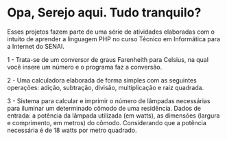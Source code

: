 # Opa, Serejo aqui. Tudo tranquilo?


Esses projetos fazem parte de uma série de atividades elaboradas com o intuito de aprender a linguagem PHP no curso Técnico em Informática para a Internet do SENAI.

1 - Trata-se de um conversor de graus Farenheith para Celsius, na qual você insere um número e o programa faz a conversão.

2 - Uma calculadora elaborada de forma simples com as seguintes operações: adição, subtração, divisão, multiplicação e raiz quadrada.

3 - Sistema para calcular e imprimir o número de lâmpadas necessárias para iluminar um determinado cômodo de uma residência. Dados de entrada: a potência da lâmpada utilizada (em watts), as dimensões (largura e comprimento, em metros) do cômodo. Considerando que a potência necessária é de 18 watts por metro quadrado.
